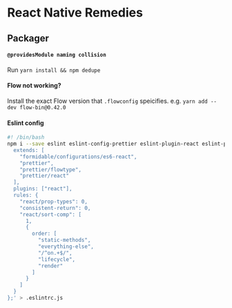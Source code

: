 # React Native Remedies

## Packager

#### `@providesModule naming collision`

Run `yarn install && npm dedupe`

#### Flow not working?

Install the exact Flow version that `.flowconfig` speicifies. e.g. `yarn add --dev flow-bin@0.42.0`

#### Eslint config

```bash
#! /bin/bash
npm i --save eslint eslint-config-prettier eslint-plugin-react eslint-plugin-filenames eslint-plugin-jsx-a11y eslint-config-formidable eslint-plugin-import prettier && echo 'module.exports = {
  extends: [
    "formidable/configurations/es6-react",
    "prettier",
    "prettier/flowtype",
    "prettier/react"
  ],
  plugins: ["react"],
  rules: {
    "react/prop-types": 0,
    "consistent-return": 0,
    "react/sort-comp": [
      1,
      {
        order: [
          "static-methods",
          "everything-else",
          "/^on.+$/",
          "lifecycle",
          "render"
        ]
      }
    ]
  }
};' > .eslintrc.js
```
